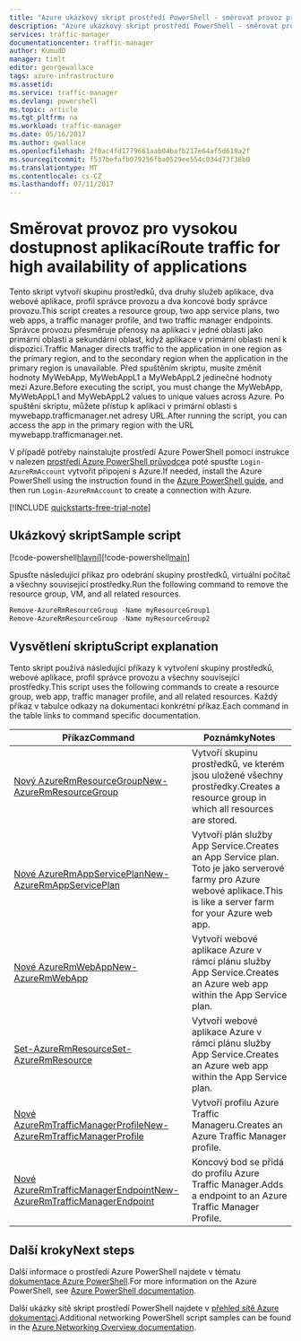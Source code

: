 ```yaml
---
title: "Azure ukázkový skript prostředí PowerShell - směrovat provoz pro vysokou dostupnost aplikací | Microsoft Docs"
description: "Azure ukázkový skript prostředí PowerShell - směrovat provoz pro vysokou dostupnost aplikací"
services: traffic-manager
documentationcenter: traffic-manager
author: KumudD
manager: timlt
editor: georgewallace
tags: azure-infrastructure
ms.assetid: 
ms.service: traffic-manager
ms.devlang: powershell
ms.topic: article
ms.tgt_pltfrm: na
ms.workload: traffic-manager
ms.date: 05/16/2017
ms.author: gwallace
ms.openlocfilehash: 2f0ac4fd1779661aab04bafb217e64af5d619a2f
ms.sourcegitcommit: f537befafb079256fba0529ee554c034d73f36b0
ms.translationtype: MT
ms.contentlocale: cs-CZ
ms.lasthandoff: 07/11/2017
---
```

# <a name="route-traffic-for-high-availability-of-applications"></a><span data-ttu-id="2bef9-103">Směrovat provoz pro vysokou dostupnost aplikací</span><span class="sxs-lookup"><span data-stu-id="2bef9-103">Route traffic for high availability of applications</span></span>

<span data-ttu-id="2bef9-104">Tento skript vytvoří skupinu prostředků, dva druhy služeb aplikace, dva webové aplikace, profil správce provozu a dva koncové body správce provozu.</span><span class="sxs-lookup"><span data-stu-id="2bef9-104">This script creates a resource group, two app service plans, two web apps, a traffic manager profile, and two traffic manager endpoints.</span></span> <span data-ttu-id="2bef9-105">Správce provozu přesměruje přenosy na aplikaci v jedné oblasti jako primární oblasti a sekundární oblast, když aplikace v primární oblasti není k dispozici.</span><span class="sxs-lookup"><span data-stu-id="2bef9-105">Traffic Manager directs traffic to the application in one region as the primary region, and to the secondary region when the application in the primary region is unavailable.</span></span> <span data-ttu-id="2bef9-106">Před spuštěním skriptu, musíte změnit hodnoty MyWebApp, MyWebAppL1 a MyWebAppL2 jedinečné hodnoty mezi Azure.</span><span class="sxs-lookup"><span data-stu-id="2bef9-106">Before executing the script, you must change the MyWebApp, MyWebAppL1 and MyWebAppL2 values to unique values across Azure.</span></span> <span data-ttu-id="2bef9-107">Po spuštění skriptu, můžete přístup k aplikaci v primární oblasti s mywebapp.trafficmanager.net adresy URL.</span><span class="sxs-lookup"><span data-stu-id="2bef9-107">After running the script, you can access the app in the primary region with the URL mywebapp.trafficmanager.net.</span></span>

<span data-ttu-id="2bef9-108">V případě potřeby nainstalujte prostředí Azure PowerShell pomocí instrukce v nalezen [prostředí Azure PowerShell průvodce](https://docs.microsoft.com/powershell/azureps-cmdlets-docs/)a poté spusťte `Login-AzureRmAccount` vytvořit připojení s Azure.</span><span class="sxs-lookup"><span data-stu-id="2bef9-108">If needed, install the Azure PowerShell using the instruction found in the [Azure PowerShell guide](https://docs.microsoft.com/powershell/azureps-cmdlets-docs/), and then run `Login-AzureRmAccount` to create a connection with Azure.</span></span>

[!INCLUDE [quickstarts-free-trial-note](../../../includes/quickstarts-free-trial-note.md)]

## <a name="sample-script"></a><span data-ttu-id="2bef9-109">Ukázkový skript</span><span class="sxs-lookup"><span data-stu-id="2bef9-109">Sample script</span></span>

<span data-ttu-id="2bef9-110">[!code-powershell[hlavní](../../../powershell_scripts/traffic-manager/direct-traffic-for-increased-application-availability/direct-traffic-for-increased-application-availability.ps1 "směrování provozu pro zajištění vysoké dostupnosti")]</span><span class="sxs-lookup"><span data-stu-id="2bef9-110">[!code-powershell[main](../../../powershell_scripts/traffic-manager/direct-traffic-for-increased-application-availability/direct-traffic-for-increased-application-availability.ps1 "Route traffic for high availability")]</span></span>


<span data-ttu-id="2bef9-111">Spusťte následující příkaz pro odebrání skupiny prostředků, virtuální počítač a všechny související prostředky.</span><span class="sxs-lookup"><span data-stu-id="2bef9-111">Run the following command to remove the resource group, VM, and all related resources.</span></span>

```powershell
Remove-AzureRmResourceGroup -Name myResourceGroup1
Remove-AzureRmResourceGroup -Name myResourceGroup2
```


## <a name="script-explanation"></a><span data-ttu-id="2bef9-112">Vysvětlení skriptu</span><span class="sxs-lookup"><span data-stu-id="2bef9-112">Script explanation</span></span>

<span data-ttu-id="2bef9-113">Tento skript používá následující příkazy k vytvoření skupiny prostředků, webové aplikace, profil správce provozu a všechny související prostředky.</span><span class="sxs-lookup"><span data-stu-id="2bef9-113">This script uses the following commands to create a resource group, web app, traffic manager profile, and all related resources.</span></span> <span data-ttu-id="2bef9-114">Každý příkaz v tabulce odkazy na dokumentaci konkrétní příkaz.</span><span class="sxs-lookup"><span data-stu-id="2bef9-114">Each command in the table links to command specific documentation.</span></span>

| <span data-ttu-id="2bef9-115">Příkaz</span><span class="sxs-lookup"><span data-stu-id="2bef9-115">Command</span></span> | <span data-ttu-id="2bef9-116">Poznámky</span><span class="sxs-lookup"><span data-stu-id="2bef9-116">Notes</span></span> |
|---|---|
| [<span data-ttu-id="2bef9-117">Nový AzureRmResourceGroup</span><span class="sxs-lookup"><span data-stu-id="2bef9-117">New-AzureRmResourceGroup</span></span>](/powershell/module/azurerm.resources/new-azurermresourcegroup)  | <span data-ttu-id="2bef9-118">Vytvoří skupinu prostředků, ve kterém jsou uložené všechny prostředky.</span><span class="sxs-lookup"><span data-stu-id="2bef9-118">Creates a resource group in which all resources are stored.</span></span> |
| [<span data-ttu-id="2bef9-119">Nové AzureRmAppServicePlan</span><span class="sxs-lookup"><span data-stu-id="2bef9-119">New-AzureRmAppServicePlan</span></span>](/powershell/module/azurerm.websites/new-azurermappserviceplan) | <span data-ttu-id="2bef9-120">Vytvoří plán služby App Service.</span><span class="sxs-lookup"><span data-stu-id="2bef9-120">Creates an App Service plan.</span></span> <span data-ttu-id="2bef9-121">Toto je jako serverové farmy pro Azure webové aplikace.</span><span class="sxs-lookup"><span data-stu-id="2bef9-121">This is like a server farm for your Azure web app.</span></span> |
| [<span data-ttu-id="2bef9-122">Nové AzureRmWebApp</span><span class="sxs-lookup"><span data-stu-id="2bef9-122">New-AzureRmWebApp</span></span>](/powershell/module/azurerm.websites/new-azurermwebapp) | <span data-ttu-id="2bef9-123">Vytvoří webové aplikace Azure v rámci plánu služby App Service.</span><span class="sxs-lookup"><span data-stu-id="2bef9-123">Creates an Azure web app within the App Service plan.</span></span> |
| [<span data-ttu-id="2bef9-124">Set-AzureRmResource</span><span class="sxs-lookup"><span data-stu-id="2bef9-124">Set-AzureRmResource</span></span>](/powershell/module/azurerm.resources/new-azurermresource) | <span data-ttu-id="2bef9-125">Vytvoří webové aplikace Azure v rámci plánu služby App Service.</span><span class="sxs-lookup"><span data-stu-id="2bef9-125">Creates an Azure web app within the App Service plan.</span></span> |
| [<span data-ttu-id="2bef9-126">Nové AzureRmTrafficManagerProfile</span><span class="sxs-lookup"><span data-stu-id="2bef9-126">New-AzureRmTrafficManagerProfile</span></span>](/powershell/module/azurerm.trafficmanager/new-azurermtrafficmanagerprofile) | <span data-ttu-id="2bef9-127">Vytvoří profilu Azure Traffic Manageru.</span><span class="sxs-lookup"><span data-stu-id="2bef9-127">Creates an Azure Traffic Manager profile.</span></span> |
| [<span data-ttu-id="2bef9-128">Nové AzureRmTrafficManagerEndpoint</span><span class="sxs-lookup"><span data-stu-id="2bef9-128">New-AzureRmTrafficManagerEndpoint</span></span>](/powershell/module/azurerm.trafficmanager/new-azurermtrafficmanagerendpoint) | <span data-ttu-id="2bef9-129">Koncový bod se přidá do profilu Azure Traffic Manager.</span><span class="sxs-lookup"><span data-stu-id="2bef9-129">Adds a endpoint to an Azure Traffic Manager Profile.</span></span> |

## <a name="next-steps"></a><span data-ttu-id="2bef9-130">Další kroky</span><span class="sxs-lookup"><span data-stu-id="2bef9-130">Next steps</span></span>

<span data-ttu-id="2bef9-131">Další informace o prostředí Azure PowerShell najdete v tématu [dokumentace Azure PowerShell](https://docs.microsoft.com/powershell/azure/overview).</span><span class="sxs-lookup"><span data-stu-id="2bef9-131">For more information on the Azure PowerShell, see [Azure PowerShell documentation](https://docs.microsoft.com/powershell/azure/overview).</span></span>

<span data-ttu-id="2bef9-132">Další ukázky sítě skript prostředí PowerShell najdete v [přehled sítě Azure dokumentaci](../powershell-samples.md?toc=%2fazure%2fnetworking%2ftoc.json).</span><span class="sxs-lookup"><span data-stu-id="2bef9-132">Additional networking PowerShell script samples can be found in the [Azure Networking Overview documentation](../powershell-samples.md?toc=%2fazure%2fnetworking%2ftoc.json).</span></span>